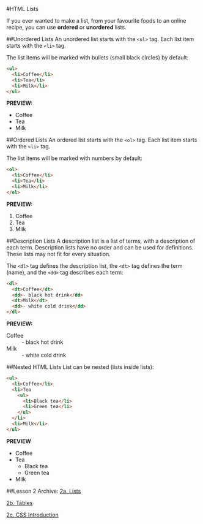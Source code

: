 #HTML Lists

If you ever wanted to make a list, from your favourite foods to an online recipe, you can use __ordered__ or __unordered__ lists.

##Unordered Lists
An unordered list starts with the ```<ul>``` tag. Each list item starts with the ```<li>``` tag.

The list items will be marked with bullets (small black circles) by default:
```html
<ul>
  <li>Coffee</li>
  <li>Tea</li>
  <li>Milk</li>
</ul>
```
__PREVIEW:__
<ul>
  <li>Coffee</li>
  <li>Tea</li>
  <li>Milk</li>
</ul>

##Ordered Lists
An ordered list starts with the ```<ol>``` tag. Each list item starts with the ```<li>``` tag.

The list items will be marked with numbers by default:
```html
<ol>
  <li>Coffee</li>
  <li>Tea</li>
  <li>Milk</li>
</ol>
```
__PREVIEW:__
<ol>
  <li>Coffee</li>
  <li>Tea</li>
  <li>Milk</li>
</ol>

##Description Lists
A description list is a list of terms, with a description of each term. Description lists have no order and can be used for definitions. These lists may not fit for every situation.

The ```<dl>``` tag defines the description list, the ```<dt>``` tag defines the term (name), and the ```<dd>``` tag describes each term:
```html
<dl>
  <dt>Coffee</dt>
  <dd>- black hot drink</dd>
  <dt>Milk</dt>
  <dd>- white cold drink</dd>
</dl>
```
__PREVIEW:__
<dl>
  <dt>Coffee</dt>
  <dd>- black hot drink</dd>
  <dt>Milk</dt>
  <dd>- white cold drink</dd>
</dl>

##Nested HTML Lists
List can be nested (lists inside lists):
```html
<ul>
  <li>Coffee</li>
  <li>Tea
    <ul>
      <li>Black tea</li>
      <li>Green tea</li>
    </ul>
  </li>
  <li>Milk</li>
</ul>
```
__PREVIEW__
<ul>
  <li>Coffee</li>
  <li>Tea
    <ul>
      <li>Black tea</li>
      <li>Green tea</li>
    </ul>
  </li>
  <li>Milk</li>
</ul>

##Lesson 2 Archive:
[2a. Lists](https://github.com/burnabysouthprogramming/HTML-CSS-Lessons/blob/master/Lesson-2/2a.%20HTML%20Lists.md)

[2b. Tables](https://github.com/burnabysouthprogramming/HTML-CSS-Lessons/blob/master/Lesson-2/2b.%20HTML%20Tables.md)

[2c. CSS Introduction](https://github.com/burnabysouthprogramming/HTML-CSS-Lessons/blob/master/Lesson-2/2c.%20Introduction%20To%20CSS.md)
